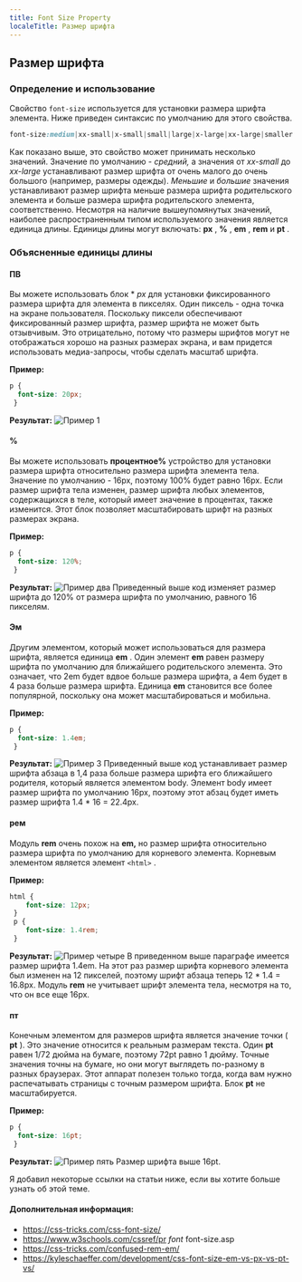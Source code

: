 ```yaml
---
title: Font Size Property
localeTitle: Размер шрифта
---
```

## Размер шрифта

### Определение и использование

Свойство `font-size` используется для установки размера шрифта элемента. Ниже приведен синтаксис по умолчанию для этого свойства.

```css
font-size:medium|xx-small|x-small|small|large|x-large|xx-large|smaller|larger|length|initial|inherit; 
```

Как показано выше, это свойство может принимать несколько значений. Значение по умолчанию - _средний,_ а значения от _xx-small_ до _xx-large_ устанавливают размер шрифта от очень малого до очень большого (например, размеры одежды). _Меньшие_ и _большие_ значения устанавливают размер шрифта меньше размера шрифта родительского элемента и больше размера шрифта родительского элемента, соответственно. Несмотря на наличие вышеупомянутых значений, наиболее распространенным типом используемого значения является единица длины. Единицы длины могут включать: **px** , **%** , **em** , **rem** и **pt** .

### Объясненные единицы длины

#### ПВ

Вы можете использовать блок \* _px_ для установки фиксированного размера шрифта для элемента в пикселях. Один пиксель - одна точка на экране пользователя. Поскольку пиксели обеспечивают фиксированный размер шрифта, размер шрифта не может быть отзывчивым. Это отрицательно, потому что размеры шрифтов могут не отображаться хорошо на разных размерах экрана, и вам придется использовать медиа-запросы, чтобы сделать масштаб шрифта.

**Пример:**

```css
p { 
  font-size: 20px; 
 } 
```

**Результат:** ![Пример 1](https://image.prntscr.com/image/TI_29z3FRO20dJD2Dc7JJA.png)

#### %

Вы можете использовать **процентное%** устройство для установки размера шрифта относительно размера шрифта элемента тела. Значение по умолчанию - 16px, поэтому 100% будет равно 16px. Если размер шрифта тела изменен, размер шрифта любых элементов, содержащихся в теле, который имеет значение в процентах, также изменится. Этот блок позволяет масштабировать шрифт на разных размерах экрана.

**Пример:**

```css
p { 
  font-size: 120%; 
 } 
```

**Результат:** ![Пример два](https://image.prntscr.com/image/P9HTpWbETeyjZhxzf9z-SA.png) Приведенный выше код изменяет размер шрифта до 120% от размера шрифта по умолчанию, равного 16 пикселям.

#### Эм

Другим элементом, который может использоваться для размера шрифта, является единица **em** . Один элемент **em** равен размеру шрифта по умолчанию для ближайшего родительского элемента. Это означает, что 2em будет вдвое больше размера шрифта, а 4em будет в 4 раза больше размера шрифта. Единица **em** становится все более популярной, поскольку она может масштабироваться и мобильна.

**Пример:**

```css
p { 
  font-size: 1.4em; 
 } 
```

**Результат:** ![Пример 3](https://image.prntscr.com/image/AeCJ0TCbRHqOTAFJ9CYNUQ.png) Приведенный выше код устанавливает размер шрифта абзаца в 1,4 раза больше размера шрифта его ближайшего родителя, который является элементом body. Элемент body имеет размер шрифта по умолчанию 16px, поэтому этот абзац будет иметь размер шрифта 1.4 \* 16 = 22.4px.

#### рем

Модуль **rem** очень похож на **em,** но размер шрифта относительно размера шрифта по умолчанию для корневого элемента. Корневым элементом является элемент `<html>` .

**Пример:**

```css
html { 
    font-size: 12px; 
 } 
 p { 
    font-size: 1.4rem; 
 } 
```

**Результат:** ![Пример четыре](https://image.prntscr.com/image/V5bn69UmSPOHSVM5YSAcyw.png) В приведенном выше параграфе имеется размер шрифта 1.4em. На этот раз размер шрифта корневого элемента был изменен на 12 пикселей, поэтому шрифт абзаца теперь 12 \* 1.4 = 16.8px. Модуль **rem** не учитывает шрифт элемента тела, несмотря на то, что он все еще 16px.

#### пт

Конечным элементом для размеров шрифта является значение точки ( **pt** ). Это значение относится к реальным размерам текста. Один **pt** равен 1/72 дюйма на бумаге, поэтому 72pt равно 1 дюйму. Точные значения точны на бумаге, но они могут выглядеть по-разному в разных браузерах. Этот аппарат полезен только тогда, когда вам нужно распечатывать страницы с точным размером шрифта. Блок **pt** не масштабируется.

**Пример:**

```css
p { 
  font-size: 16pt; 
 } 
```

**Результат:** ![Пример пять](https://image.prntscr.com/image/IyOOr_WCT963wa0DoWyoOg.png) Размер шрифта выше 16pt.

Я добавил некоторые ссылки на статьи ниже, если вы хотите больше узнать об этой теме.

#### Дополнительная информация:

*   https://css-tricks.com/css-font-size/
*   https://www.w3schools.com/cssref/pr _font_ font-size.asp
*   https://css-tricks.com/confused-rem-em/
*   https://kyleschaeffer.com/development/css-font-size-em-vs-px-vs-pt-vs/